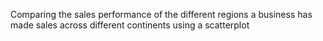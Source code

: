 Comparing the sales performance of the different regions a business has made sales across different continents using a scatterplot

